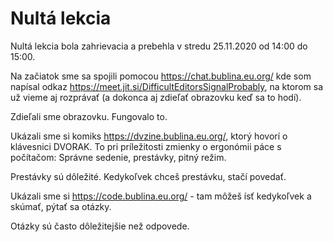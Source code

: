 # Nultá lekcia

Nultá lekcia bola zahrievacia a prebehla v stredu 25.11.2020
od 14:00 do 15:00.

Na začiatok sme sa spojili pomocou https://chat.bublina.eu.org/
kde som napísal odkaz https://meet.jit.si/DifficultEditorsSignalProbably,
na ktorom sa už vieme aj rozprávať (a dokonca aj zdieľať obrazovku
keď sa to hodí).

Zdieľali sme obrazovku. Fungovalo to.

Ukázali sme si komiks https://dvzine.bublina.eu.org/, ktorý
hovorí o klávesnici DVORAK. To pri príležitosti zmienky
o ergonómii páce s počítačom: Správne sedenie, prestávky,
pitný režim.

Prestávky sú dôležité. Kedykoľvek chceš prestávku, stačí povedať.

Ukázali sme si https://code.bublina.eu.org/ - tam môžeš ísť kedykoľvek
a skúmať, pýtať sa otázky.

Otázky sú často dôležitejšie než odpovede.
